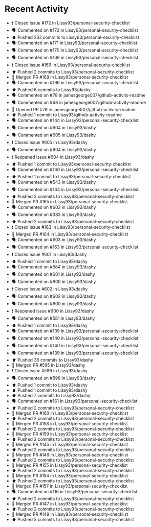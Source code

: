 # Recent Activity

* ❗️ Closed issue #172 in Lissy93/personal-security-checklist
* 🗣 Commented on #172 in Lissy93/personal-security-checklist
* ⬆️ Pushed 232 commits to Lissy93/personal-security-checklist
* 🗣 Commented on #171 in Lissy93/personal-security-checklist
* 🗣 Commented on #170 in Lissy93/personal-security-checklist
* 🗣 Commented on #169 in Lissy93/personal-security-checklist
* ❗️ Closed issue #169 in Lissy93/personal-security-checklist
* ⬆️ Pushed 2 commits to Lissy93/personal-security-checklist
* 🎉 Merged PR #168 in Lissy93/personal-security-checklist
* 🗣 Commented on #166 in Lissy93/personal-security-checklist
* ⬆️ Pushed 6 commits to Lissy93/dashy
* 🗣 Commented on #78 in jamesgeorge007/github-activity-readme
* 🗣 Commented on #68 in jamesgeorge007/github-activity-readme
* 💪 Opened PR #79 in jamesgeorge007/github-activity-readme
* ⬆️ Pushed 1 commit to Lissy93/github-activity-readme
* 🗣 Commented on #144 in Lissy93/personal-security-checklist
* 🗣 Commented on #604 in Lissy93/dashy
* 🗣 Commented on #605 in Lissy93/dashy
* ❗️ Closed issue #605 in Lissy93/dashy
* 🗣 Commented on #604 in Lissy93/dashy
* ❗️ Reopened issue #604 in Lissy93/dashy
* ⬆️ Pushed 1 commit to Lissy93/personal-security-checklist
* 🗣 Commented on #140 in Lissy93/personal-security-checklist
* ⬆️ Pushed 1 commit to Lissy93/personal-security-checklist
* 🗣 Commented on #543 in Lissy93/dashy
* 🗣 Commented on #144 in Lissy93/personal-security-checklist
* ⬆️ Pushed 2 commits to Lissy93/personal-security-checklist
* 🎉 Merged PR #165 in Lissy93/personal-security-checklist
* 🗣 Commented on #603 in Lissy93/dashy
* 🗣 Commented on #383 in Lissy93/dashy
* ⬆️ Pushed 2 commits to Lissy93/personal-security-checklist
* ❗️ Closed issue #163 in Lissy93/personal-security-checklist
* 🎉 Merged PR #164 in Lissy93/personal-security-checklist
* 🗣 Commented on #603 in Lissy93/dashy
* 🗣 Commented on #163 in Lissy93/personal-security-checklist
* ❗️ Closed issue #601 in Lissy93/dashy
* ⬆️ Pushed 1 commit to Lissy93/dashy
* 🗣 Commented on #584 in Lissy93/dashy
* 🗣 Commented on #601 in Lissy93/dashy
* 🗣 Commented on #600 in Lissy93/dashy
* ❗️ Closed issue #602 in Lissy93/dashy
* 🗣 Commented on #602 in Lissy93/dashy
* 🗣 Commented on #600 in Lissy93/dashy
* ❗️ Reopened issue #600 in Lissy93/dashy
* 🗣 Commented on #581 in Lissy93/dashy
* ⬆️ Pushed 1 commit to Lissy93/dashy
* 🗣 Commented on #139 in Lissy93/personal-security-checklist
* 🗣 Commented on #140 in Lissy93/personal-security-checklist
* 🗣 Commented on #140 in Lissy93/personal-security-checklist
* 🗣 Commented on #139 in Lissy93/personal-security-checklist
* ⬆️ Pushed 36 commits to Lissy93/dashy
* 🎉 Merged PR #595 in Lissy93/dashy
* ❗️ Closed issue #586 in Lissy93/dashy
* 🗣 Commented on #599 in Lissy93/dashy
* ⬆️ Pushed 1 commit to Lissy93/dashy
* ⬆️ Pushed 1 commit to Lissy93/dashy
* ⬆️ Pushed 7 commits to Lissy93/dashy
* 🗣 Commented on #161 in Lissy93/personal-security-checklist
* ⬆️ Pushed 2 commits to Lissy93/personal-security-checklist
* 🎉 Merged PR #160 in Lissy93/personal-security-checklist
* ⬆️ Pushed 2 commits to Lissy93/personal-security-checklist
* 🎉 Merged PR #158 in Lissy93/personal-security-checklist
* ⬆️ Pushed 2 commits to Lissy93/personal-security-checklist
* 🎉 Merged PR #159 in Lissy93/personal-security-checklist
* ⬆️ Pushed 2 commits to Lissy93/personal-security-checklist
* 🎉 Merged PR #145 in Lissy93/personal-security-checklist
* ⬆️ Pushed 2 commits to Lissy93/personal-security-checklist
* 🎉 Merged PR #146 in Lissy93/personal-security-checklist
* ⬆️ Pushed 2 commits to Lissy93/personal-security-checklist
* 🎉 Merged PR #155 in Lissy93/personal-security-checklist
* ⬆️ Pushed 2 commits to Lissy93/personal-security-checklist
* 🎉 Merged PR #154 in Lissy93/personal-security-checklist
* ⬆️ Pushed 2 commits to Lissy93/personal-security-checklist
* 🎉 Merged PR #157 in Lissy93/personal-security-checklist
* 🗣 Commented on #116 in Lissy93/personal-security-checklist
* ⬆️ Pushed 2 commits to Lissy93/personal-security-checklist
* 🎉 Merged PR #147 in Lissy93/personal-security-checklist
* ⬆️ Pushed 2 commits to Lissy93/personal-security-checklist
* 🎉 Merged PR #149 in Lissy93/personal-security-checklist
* ⬆️ Pushed 3 commits to Lissy93/personal-security-checklist
